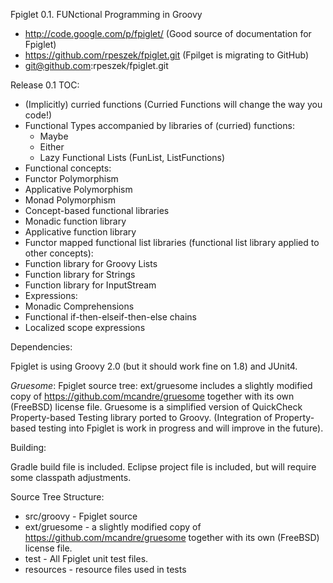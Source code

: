 Fpiglet 0.1.
FUNctional Programming in Groovy

* http://code.google.com/p/fpiglet/  (Good source of documentation for Fpiglet)
* https://github.com/rpeszek/fpiglet.git  (Fpilget is migrating to GitHub)
* git@github.com:rpeszek/fpiglet.git



Release 0.1 TOC:

 * (Implicitly) curried functions (Curried Functions will change the way you code!)
 * Functional Types accompanied by libraries of (curried) functions:
   * Maybe
   * Either
   * Lazy Functional Lists (FunList, ListFunctions)
 * Functional concepts:
  * Functor Polymorphism
  * Applicative Polymorphism
  * Monad Polymorphism
 * Concept-based functional libraries
  * Monadic function library
  * Applicative function library
 * Functor mapped functional list libraries (functional list library applied to other concepts):
  * Function library for Groovy Lists 
  * Function library for Strings 
  * Function library for InputStream
 * Expressions:
  * Monadic Comprehensions 
  * Functional if-then-elseif-then-else chains
  * Localized scope expressions


Dependencies: 
  
Fpiglet is using Groovy 2.0 (but it should work fine on 1.8) and JUnit4.

_Gruesome_: Fpiglet source tree: ext/gruesome includes a slightly modified copy of https://github.com/mcandre/gruesome 
together with its own (FreeBSD) license file. 
Gruesome is a simplified version of QuickCheck Property-based Testing library ported to Groovy. 
(Integration of Property-based testing into Fpiglet is work in progress and will improve in the future). 


Building:

Gradle build file is included.
Eclipse project file is included, but will require some classpath adjustments. 


Source Tree Structure:

 * src/groovy - Fpiglet source
 * ext/gruesome -  a slightly modified copy of https://github.com/mcandre/gruesome together with its own (FreeBSD) license file.
 * test - All Fpiglet unit test files.
 * resources - resource files used in tests
